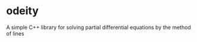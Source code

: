odeity
======

A simple C++ library for solving partial differential equations by the method of lines